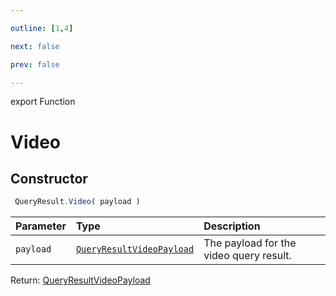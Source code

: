 ```yaml
---

outline: [1,4]

next: false

prev: false

---
```


export Function
# Video

## Constructor
```ts
 QueryResult.Video( payload )
 ```
| Parameter | Type | Description |
| :--- | :--- | :--- |
| `payload` | [`QueryResultVideoPayload`](../../../interfaces/QueryResultVideoPayload.md) | The payload for the video query result. |

Return: [QueryResultVideoPayload](../../../interfaces/QueryResultVideoPayload.md)
